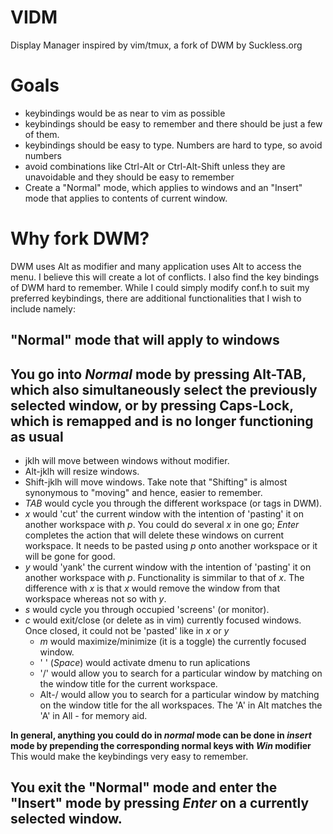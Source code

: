# VIDM
Display Manager inspired by vim/tmux, a fork of DWM by Suckless.org

# Goals
- keybindings would be as near to vim as possible
- keybindings should be easy to remember and there should be just a few of them.
- keybindings should be easy to type. Numbers are hard to type, so avoid numbers
- avoid combinations like Ctrl-Alt or Ctrl-Alt-Shift unless they are unavoidable and they should be easy to remember
- Create a "Normal" mode, which applies to windows and an "Insert" mode that applies to contents of current window.

# Why fork DWM?
DWM uses Alt as modifier and many application uses Alt to access the menu. I believe this will create a lot of conflicts. I also find the key bindings of DWM hard to remember. While I could simply modify conf.h to suit my preferred keybindings, there are additional functionalities that I wish to include namely:

## "Normal" mode that will apply to windows
## You go into *Normal* mode by pressing Alt-TAB, which also simultaneously select the previously selected window, or by pressing Caps-Lock, which is remapped and is no longer functioning as usual ##

  -  jklh will move between windows without modifier.
  -  Alt-jklh will resize windows.
  -  Shift-jklh will move windows. Take note that "Shifting" is almost synonymous to "moving" and hence, easier to remember.
  - *TAB* would cycle you through the different workspace (or tags in DWM).   
  - *x* would 'cut' the current window with the intention of 'pasting' it on another workspace with *p*. You could do several *x* in one go; *Enter* completes the action that will delete these windows on current workspace. It needs to be pasted using *p* onto another workspace or it will be gone for good.
  - *y* would 'yank' the current window with the intention of 'pasting' it on another workspace with *p*. Functionality is simmilar to that of *x*. The difference with *x* is that *x* would remove the window from that workspace whereas not so with *y*.
  - *s* would cycle you through occupied 'screens' (or monitor). 
- *c* would exit/close (or delete as in vim) currently focused windows. Once closed, it could not be 'pasted' like in *x* or *y*
  - *m* would maximize/minimize (it is a toggle) the currently focused window. 
  - ' ' (*Space*) would activate dmenu to run aplications
  - '/' would allow you to search for a particular window by matching on the window title for the current workspace.  
  - Alt-/ would allow you to search for a particular window by matching on the window title for the all workspaces. The 'A' in Alt matches the 'A' in All - for memory aid.
  
__In general, anything you could do in *normal* mode can be done in *insert* mode by prepending the corresponding normal keys with *Win* modifier__
This would make the keybindings very easy to remember.

## You exit the "Normal" mode and enter the "Insert" mode by pressing *Enter* on a currently selected window. ##

